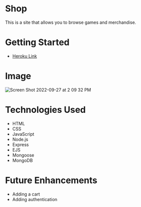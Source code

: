 # Shop
This is a site that allows you to browse games and merchandise.

# Getting Started
- [Heroku Link](https://gmeshop.herokuapp.com)

# Image
![Screen Shot 2022-09-27 at 2 09 32 PM](https://user-images.githubusercontent.com/110116620/192603802-452d2383-5902-4fd3-8986-c7247bb6998d.png)

# Technologies Used
- HTML
- CSS
- JavaScript
- Node.js
- Express
- EJS
- Mongoose
- MongoDB

# Future Enhancements
- Adding a cart
- Adding authentication
